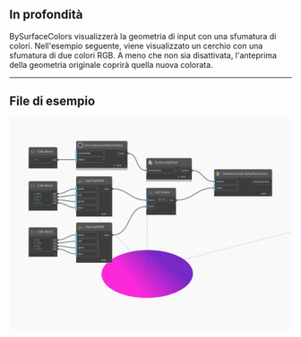 ## In profondità
BySurfaceColors visualizzerà la geometria di input con una sfumatura di colori. Nell'esempio seguente, viene visualizzato un cerchio con una sfumatura di due colori RGB. A meno che non sia disattivata, l'anteprima della geometria originale coprirà quella nuova colorata.
___
## File di esempio

![BySurfaceColors](./Modifiers.GeometryColor.BySurfaceColors_img.jpg)

